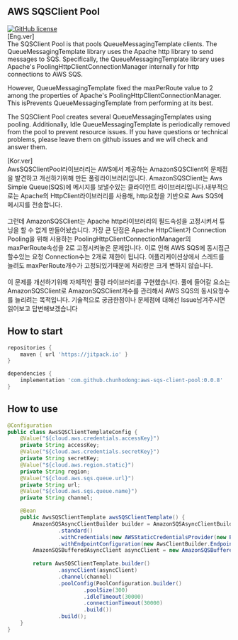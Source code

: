 ## AWS SQSClient Pool
[![GitHub license](https://img.shields.io/badge/License-Apache%202.0-green.svg)](https://github.com/chunhodong/property-breaker/blob/master/License)
<br>
[Eng.ver]
<br>
The SQSClient Pool is that pools QueueMessagingTemplate clients.
The QueueMessagingTemplate library uses the Apache http library to send messages to SQS.
Specifically, the QueueMessagingTemplate library uses Apache's PoolingHttpClientConnectionManager internally for http connections to AWS SQS.

However, QueueMessagingTemplate fixed the maxPerRoute value to 2 among the properties of Apache's PoolingHttpClientConnectionManager.
This isPrevents QueueMessagingTemplate from performing at its best.

The SQSClient Pool creates several QueueMessagingTemplates using pooling. Additionally, Idle QueueMessagingTemplate is periodically removed from the pool to prevent resource issues.
If you have questions or technical problems, please leave them on github issues and we will check and answer them.

[Kor.ver]
<br>
AwsSQSClientPool라이브러리는 AWS에서 제공하는 AmazonSQSClient의 문제점을 발견하고 개선하기위해 만든 풀링라이브러리입니다. AmazonSQSClient는 Aws Simple Queue(SQS)에 메시지를 보낼수있는 클라이언트 라이브러리입니다.내부적으로는 Apache의 HttpClient라이브러리를 사용해, http요청을 기반으로 Aws SQS에 메시지를 전송합니다.<br><br>
그런데 AmazonSQSClient는 Apache http라이브러리의 필드속성을 고정시켜서 튜닝을 할 수 없게 만들어놨습니다.
가장 큰 단점은 Apache HttpClient가 Connection Pooling을 위해 사용하는 PoolingHttpClientConnectionManager의 maxPerRoute속성을 2로 고정시켜놓은 문제입니다.
이로 인해 AWS SQS에 동시접근할수있는 요청 Connection수는 2개로 제한이 됩니다. 어플리케이션상에서 스레드를 늘려도 maxPerRoute개수가 고정되있기때문에 처리량은 크게 변하지 않습니다. 
<br><br>이 문제를 개선하기위해
자체적인 풀링 라이브러리를 구현했습니다. 풀에 들어갈 요소는 AmazonSQSClient로 AmazonSQSClient개수를 관리해서 AWS SQS의 동시요청수를 늘리려는 목적입니다. 기술적으로 궁금한점이나 문제점에 대해선
Issue남겨주시면 읽어보고 답변해보겠습니다

## How to start
```groovy
repositories {
    maven { url 'https://jitpack.io' }
}

dependencies {
    implementation 'com.github.chunhodong:aws-sqs-client-pool:0.0.8'
}
```

## How to use
```java
@Configuration
public class AwsSQSClientTemplateConfig {
    @Value("${cloud.aws.credentials.accessKey}")
    private String accessKey;
    @Value("${cloud.aws.credentials.secretKey}")
    private String secretKey;
    @Value("${cloud.aws.region.static}")
    private String region;
    @Value("${cloud.aws.sqs.queue.url}")
    private String url;
    @Value("${cloud.aws.sqs.queue.name}")
    private String channel;

    @Bean
    public AwsSQSClientTemplate awsSQSClientTemplate() {
        AmazonSQSAsyncClientBuilder builder = AmazonSQSAsyncClientBuilder
                .standard()
                .withCredentials(new AWSStaticCredentialsProvider(new BasicAWSCredentials(accessKey, secretKey)))
                .withEndpointConfiguration(new AwsClientBuilder.EndpointConfiguration(url, region));
        AmazonSQSBufferedAsyncClient asyncClient = new AmazonSQSBufferedAsyncClient(builder.build());
        
        return AwsSQSClientTemplate.builder()
                .asyncClient(asyncClient)
                .channel(channel)
                .poolConfig(PoolConfiguration.builder()
                        .poolSize(300)
                        .idleTimeout(30000)
                        .connectionTimeout(30000)
                        .build())
                .build();
    }
}


```

